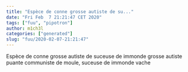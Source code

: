```yaml
---
title: "Espèce de conne grosse autiste de su..."
date: "Fri Feb  7 21:21:47 CET 2020"
tags: ["fuu", "pipotron"]
author: m1ch3l
categories: ["generated"]
slug: "fuu/2020-02-07-21:21:47"
---
```


Espèce de conne grosse autiste de suceuse de immonde grosse autiste puante communiste de moule, suceuse de immonde vache
